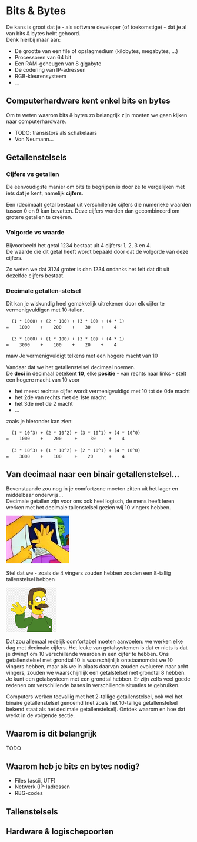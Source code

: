 # Bits & Bytes

De kans is groot dat je - als software developer (of toekomstige) - dat je al van bits & bytes hebt gehoord.  
Denk hierbij maar aan:

* De grootte van een file of opslagmedium (kilobytes, megabytes, ...)
* Processoren van 64 bit
* Een RAM-geheugen van 8 gigabyte
* De codering van IP-adressen
* RGB-kleurensysteem
* ...

## Computerhardware kent enkel bits en bytes

Om te weten waarom bits & bytes zo belangrijk zijn moeten we gaan kijken naar computerhardware.  

* TODO: transistors als schakelaars
* Von Neumann...

## Getallenstelsels

### Cijfers vs getallen

De eenvoudigste manier om bits te begrijpen is door ze te vergelijken met iets dat je kent, namelijk **cijfers**.  

Een (decimaal) getal bestaat uit verschillende cijfers die numerieke waarden tussen 0 en 9 kan bevatten.  Deze cijfers worden dan gecombineerd om grotere getallen te creëren.  

### Volgorde vs waarde

Bijvoorbeeld het getal 1234 bestaat uit 4 cijfers: 1, 2, 3 en 4.  
De waarde die dit getal heeft wordt bepaald door dat de volgorde van deze cijfers.  

Zo weten we dat 3124 groter is dan 1234 ondanks het feit dat dit uit dezelfde cijfers bestaat.

### Decimale getallen-stelsel

Dit kan je wiskundig heel gemakkelijk uitrekenen door elk cijfer te vermenigvuldigen
met 10-tallen.

~~~
  (1 * 1000) + (2 * 100) + (3 * 10) + (4 * 1)
=    1000    +    200    +    30    +    4

  (3 * 1000) + (1 * 100) + (3 * 10) + (4 * 1)
=    3000    +    100    +    20    +    4
~~~

maw Je vermenigvuldigt telkens met een hogere macht van 10


Vandaar dat we het getallenstelsel decimaal noemen.  
De **deci** in decimaal betekent **10**, elke **positie** - van rechts naar links - stelt een
hogere macht van 10 voor

* het meest rechtse cijfer wordt vermenigvuldigd met 10 tot de 0de macht
* het 2de van rechts met de 1ste macht
* het 3de met de 2 macht
* ...

zoals je hieronder kan zien:

~~~
  (1 * 10^3) + (2 * 10^2) + (3 * 10^1) + (4 * 10^0)
=    1000    +    200     +     30     +    4

  (3 * 10^3) + (1 * 10^2) + (2 * 10^1) + (4 * 10^0)
=    3000    +    100     +    20      +    4
~~~

## Van decimaal naar een binair getallenstelsel...

Bovenstaande zou nog in je comfortzone moeten zitten uit het lager en middelbaar onderwijs...  
Decimale getallen zijn voor ons ook heel logisch, de mens heeft leren werken met het decimale
tallenstelsel gezien wij 10 vingers hebben.

![](5vingers.jpeg)

Stel dat we - zoals de 4 vingers zouden hebben zouden een 8-tallig tallenstelsel hebben

![](simpsons.png)

Dat zou allemaal redelijk comfortabel moeten aanvoelen: we werken elke dag met decimale cijfers. Het leuke van getalsystemen is dat er niets is dat je dwingt om 10 verschillende waarden in een cijfer te hebben. Ons getallenstelsel met grondtal 10 is waarschijnlijk ontstaan ​​omdat we 10 vingers hebben, maar als we in plaats daarvan zouden evolueren naar acht vingers, zouden we waarschijnlijk een getalstelsel met grondtal 8 hebben. Je kunt een getalsysteem met een grondtal hebben. Er zijn zelfs veel goede redenen om verschillende bases in verschillende situaties te gebruiken.

Computers werken toevallig met het 2-tallige getallenstelsel, ook wel het binaire getallenstelsel genoemd (net zoals het 10-tallige getallenstelsel bekend staat als het decimale getallenstelsel). Ontdek waarom en hoe dat werkt in de volgende sectie.


## Waarom is dit belangrijk

TODO

## Waarom heb je bits en bytes nodig?

* Files (ascii, UTF)
* Netwerk (IP-)adressen
* RBG-codes

## Tallenstelsels

## Hardware & logischepoorten